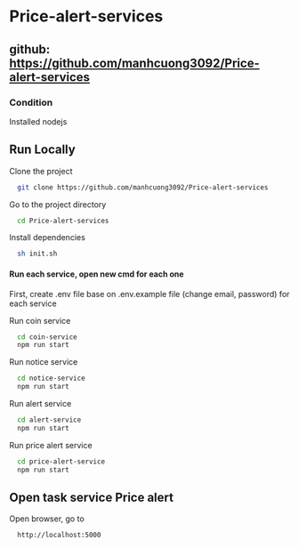 # Price-alert-services
github: https://github.com/manhcuong3092/Price-alert-services
---
### Condition
Installed nodejs
## Run Locally

Clone the project

```bash
  git clone https://github.com/manhcuong3092/Price-alert-services
```

Go to the project directory

```bash
  cd Price-alert-services

```

Install dependencies

```bash
  sh init.sh
```

#### Run each service, open new cmd for each one
First, create .env file base on .env.example file (change email, password) for each service

Run coin service

```bash
  cd coin-service
  npm run start
```

Run notice service

```bash
  cd notice-service
  npm run start
```
Run alert service

```bash
  cd alert-service
  npm run start
```

Run price alert service

```bash
  cd price-alert-service
  npm run start
```

## Open task service Price alert

Open browser, go to

```bash
  http://localhost:5000
```
